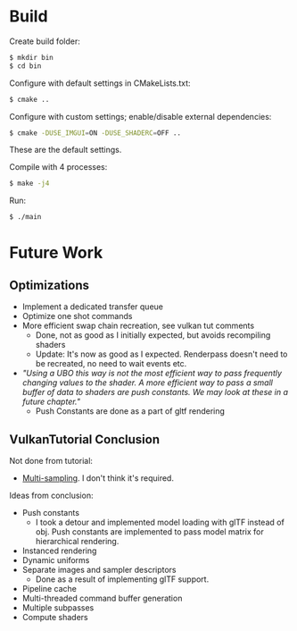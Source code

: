 
# Build

Create build folder:
```sh
$ mkdir bin
$ cd bin
```

Configure with default settings in CMakeLists.txt:
```sh
$ cmake ..
```

Configure with custom settings; enable/disable external dependencies:
```sh
$ cmake -DUSE_IMGUI=ON -DUSE_SHADERC=OFF ..
```
These are the default settings.

Compile with 4 processes:
```sh
$ make -j4
```

Run:
```
$ ./main
```


# Future Work

## Optimizations

- Implement a dedicated transfer queue
- Optimize one shot commands
- More efficient swap chain recreation, see vulkan tut comments
    - Done, not as good as I initially expected, but avoids recompiling shaders
	- Update: It's now as good as I expected. Renderpass doesn't need to be recreated, no need to wait events etc.
- _"Using a UBO this way is not the most efficient way to pass frequently changing values to the shader. A more efficient way to pass a small buffer of data to shaders are push constants. We may look at these in a future chapter."_
    - Push Constants are done as a part of gltf rendering


## VulkanTutorial Conclusion

Not done from tutorial:
- [Multi-sampling](https://vulkan-tutorial.com/en/Multisampling). I don't think it's required.

Ideas from conclusion:
- Push constants
    - I took a detour and implemented model loading with glTF instead of obj. Push constants are implemented to pass model matrix for hierarchical rendering.
- Instanced rendering
- Dynamic uniforms
- Separate images and sampler descriptors
    - Done as a result of implementing glTF support.
- Pipeline cache
- Multi-threaded command buffer generation
- Multiple subpasses
- Compute shaders

